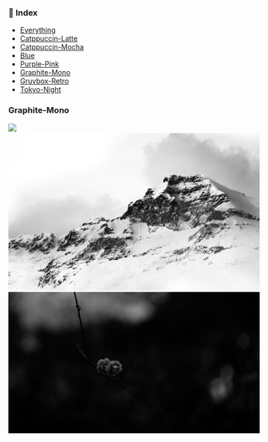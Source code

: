 ### 📖 Index
- [Everything](/src/index/Everything.md)
- [Catppuccin-Latte](/src/index/Catppuccin-Latte.md)
- [Catppuccin-Mocha](/src/index/Catppuccin-Mocha.md)
- [Blue](/src/index/Blue.md)
- [Purple-Pink](/src/index/Purple-Pink.md)
- [Graphite-Mono](/src/index/Graphite-Mono.md)
- [Gruvbox-Retro](/src/index/Gruvbox-Retro.md)
- [Tokyo-Night](/src/index/Tokyo-Night.md)

### Graphite-Mono

<img src="https://github.com/iambluie/masterpiecewallpapers/blob/main/src/wallpapers/Graphite-Mono/chainsawman_sketch.png?raw=true">
<img src="https://github.com/iambluie/masterpiecewallpapers/blob/main/src/wallpapers/Graphite-Mono/mountain_snow.jpg?raw=true">
<img src="https://github.com/iambluie/masterpiecewallpapers/blob/main/src/wallpapers/Graphite-Mono/spring_bloom.jpg?raw=true">